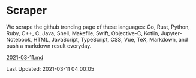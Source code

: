 # Scraper

We scrape the github trending page of these languages: Go, Rust, Python, Ruby, C++, C, Java, Shell, Makefile, Swift, Objective-C, Kotlin, Jupyter-Notebook, HTML, JavaScript, TypeScript, CSS, Vue, TeX, Markdown, and push a markdown result everyday.

[2021-03-11.md](https://github.com/yangwenmai/github-trending-backup/blob/master/2021-03-11.md)

Last Updated: 2021-03-11 04:00:05